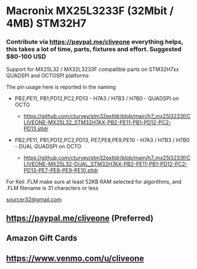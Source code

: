 # Macronix MX25L3233F (32Mbit / 4MB) STM32H7
### Contribute via   https://paypal.me/cliveone  everything helps, this takes a lot of time, parts, fixtures and effort. Suggested $80-100 USD

Support for MX25L32 / MX32L3233F compatible parts on STM32H7xx QUADSPI and OCTOSPI platforms

The pin usage here is reported in the naming

   * PB2,PE11, PB1,PD12,PC2,PD13 - H7A3 / H7B3 / H7B0 - QUADSPI on OCTO
      * https://github.com/cturvey/stm32extldr/blob/main/h7_mx25l3233f/CLIVEONE-MX25L32_STM32H7AX-PB2-PE11-PB1-PD12-PC2-PD13.stldr

   * PB2,PE11, PB1,PD12,PC2,PD13, PE7,PE8,PE9,PE10 - H7A3 / H7B3 / H7B0 - DUAL QUADSPI on OCTO
      * https://github.com/cturvey/stm32extldr/blob/main/h7_mx25l3233f/CLIVEONE-MX25L32-DUAL_STM32H7AX-PB2-PE11-PB1-PD12-PC2-PD13-PE7-PE8-PE9-PE10.stldr

For Keil .FLM make sure at least 52KB RAM selected for algorithms, and .FLM filename is 31 characters or less

 sourcer32@gmail.com
 
 ## https://paypal.me/cliveone (Preferred)
  
 ## Amazon Gift Cards

 ## https://www.venmo.com/u/cliveone
